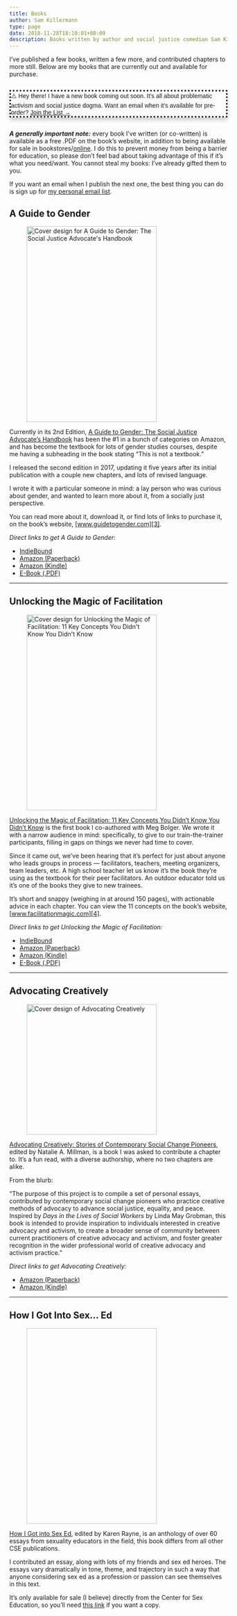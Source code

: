 ```yaml
---
title: Books
author: Sam Killermann
type: page
date: 2018-11-28T18:10:01+00:00
description: Books written by author and social justice comedian Sam Killermann, including A Guide to Gender, Unlocking the Magic of Facilitation, and more.
---
```

I&#8217;ve published a few books, written a few more, and contributed chapters to more still. Below are my books that are currently out and available for purchase.

<div class="pad chameleon-border" style="font-family: sans-serif; margin: 2em auto; background: var(--bg-faint); border-radius: 4px; border-width: 4px; border-style: dotted; box-shadow: 0px 5px 10px rgba(0,0,0,.2);">
⚠️ Hey there! I have a new book coming out soon. It's all about problematic activism and social justice dogma. Want an email when it's available for pre-order? <a href="https://hues.ck.page/85cc4bc6f7">Join the List &rarr;</a>
</div>

**_A generally important note:_** every book I&#8217;ve written (or co-written) is available as a free .PDF on the book&#8217;s website, in addition to being available for sale in bookstores/[online][1]. I do this to prevent money from being a barrier for education, so please don&#8217;t feel bad about taking advantage of this if it&#8217;s what you need/want. You cannot steal my books: I&#8217;ve already gifted them to you.

If you want an email when I publish the next one, the best thing you can do is sign up for [my personal email list][2].

## A Guide to Gender

<div class="wp-block-image">
  <figure class="alignright is-resized"><a href="https://guidetogender.com" target="_blank" rel="noreferrer noopener"><img data-src="/wp-content/uploads/2018/11/G2G2-Front-Cover-FINAL-692x1024.png" alt="Cover design for A Guide to Gender: The Social Justice Advocate's Handbook" class="shadow-high wp-image-1033 lazy-load" width="300" height="450" /></a></figure>
</div>

Currently in its 2nd Edition, [A Guide to Gender: The Social Justice Advocate&#8217;s Handbook][3] has been the #1 in a bunch of categories on Amazon, and has become the textbook for lots of gender studies courses, despite me having a subheading in the book stating &#8220;This is not a textbook.&#8221;

I released the second edition in 2017, updating it five years after its initial publication with a couple new chapters, and lots of revised language.

I wrote it with a particular someone in mind: a lay person who was curious about gender, and wanted to learn more about it, from a socially just perspective.

You can read more about it, download it, or find lots of links to purchase it, on the book&#8217;s website, [www.guidetogender.com][3].

_Direct links to get A Guide to Gender:_ 
- <a href="https://www.indiebound.org/book/9780989760249" target="_blank" rel="noopener noreferrer">IndieBound</a>
- <a href="https://smile.amazon.com/Guide-Gender-2nd-Advocates-Handbook/dp/0989760243/ref=sxts_sxwds-bia?keywords=a+guide+to+gender&pd_rd_i=0989760243&pd_rd_r=3a365a2e-703d-4ea6-997d-b3b1d450a630&pd_rd_w=QiPgx&pd_rd_wg=ASxec&pf_rd_p=1cb3f32a-ccfd-479b-8a13-b22f56c942c6&pf_rd_r=CD1BZEBKBVA8R319TPP3&psc=1&qid=1576634390" target="_blank" rel="noopener noreferrer">Amazon (Paperback)</a>
- <a href="https://www.amazon.com/Guide-Gender-2nd-Advocates-Handbook-ebook-dp-B01NAH6UJ2/dp/B01NAH6UJ2/ref=mt_kindle?_encoding=UTF8&me=&qid=1576634390&pldnSite=1" target="_blank" rel="noopener noreferrer">Amazon (Kindle)</a>
- <a href="https://gum.co/g2g2" target="_blank" rel="noopener noreferrer">E-Book (.PDF)</a>

***

## Unlocking the Magic of Facilitation

<div class="wp-block-image">
  <figure class="alignright is-resized"><a href="https://facilitationmagic.com" target="_blank" rel="noreferrer noopener"><img data-src="/wp-content/uploads/2018/11/UtMoF-Cover-600.png" alt="Cover design for Unlocking the Magic of Facilitation: 11 Key Concepts You Didn't Know You Didn't Know" class="shadow-high wp-image-1050 lazy-load" width="300" height="450" srcset="/wp-content/uploads/2018/11/UtMoF-Cover-600.png 600w, /wp-content/uploads/2018/11/UtMoF-Cover-600-200x300.png 200w" sizes="(max-width: 300px) 100vw, 300px" /></a></figure>
</div>

[Unlocking the Magic of Facilitation: 11 Key Concepts You Didn&#8217;t Know You Didn&#8217;t Know][4] is the first book I co-authored with Meg Bolger. We wrote it with a narrow audience in mind: specifically, to give to our train-the-trainer participants, filling in gaps on things we never had time to cover.

Since it came out, we&#8217;ve been hearing that it&#8217;s perfect for just about anyone who leads groups in process &#8212; facilitators, teachers, meeting organizers, team leaders, etc. A high school teacher let us know it&#8217;s the book they&#8217;re using as the textbook for their peer facilitators. An outdoor educator told us it&#8217;s one of the books they give to new trainees.

It&#8217;s short and snappy (weighing in at around 150 pages), with actionable advice in each chapter. You can view the 11 concepts on the book&#8217;s website, [www.facilitationmagic.com][4].

_Direct links to get Unlocking the Magic of Facilitation:_ 
- <a href="https://www.indiebound.org/book/9780989760232" target="_blank" rel="noopener noreferrer">IndieBound</a>
- <a href="https://smile.amazon.com/Unlocking-Magic-Facilitation-Sam-Killermann/dp/0989760235/ref=sr_1_1?keywords=unlocking+the+magic+of+facilitation&qid=1576635516&sr=8-1" target="_blank" rel="noopener noreferrer">Amazon (Paperback)</a>
- <a href="https://smile.amazon.com/Unlocking-Magic-Facilitation-Concepts-Didnt-ebook-dp-B01B0RV4WY/dp/B01B0RV4WY/ref=mt_kindle?_encoding=UTF8&me=&qid=1576635516" target="_blank" rel="noopener noreferrer">Amazon (Kindle)</a>
- <a href="https://gum.co/utmof" target="_blank" rel="noopener noreferrer">E-Book (.PDF)</a>

***

## Advocating Creatively

<div class="wp-block-image">
  <figure class="alignright is-resized"><a href="https://smile.amazon.com/Advocating-Creatively-Stories-Contemporary-Pioneers/dp/1500943983/ref=tmm_pap_swatch_0?_encoding=UTF8&qid=1543516169&sr=8-1" target="_blank" rel="noreferrer noopener"><img data-src="/wp-content/uploads/2018/11/advocating-creatively-cover.jpg" alt="Cover design of Advocating Creatively" class="shadow-high wp-image-1052 lazy-load" width="300" srcset="/wp-content/uploads/2018/11/advocating-creatively-cover.jpg 333w, /wp-content/uploads/2018/11/advocating-creatively-cover-200x300.jpg 200w" sizes="(max-width: 333px) 100vw, 333px" /></a></figure>
</div>

[Advocating Creatively: Stories of Contemporary Social Change Pioneers][5], edited by Natalie A. Millman, is a book I was asked to contribute a chapter to. It&#8217;s a fun read, with a diverse authorship, where no two chapters are alike.

From the blurb:

&#8220;The purpose of this project is to compile a set of personal essays, contributed by contemporary social change pioneers who practice creative methods of advocacy to advance social justice, equality, and peace. Inspired by _Days in the Lives of Social Workers_ by Linda May Grobman, this book is intended to provide inspiration to individuals interested in creative advocacy and activism, to create a broader sense of community between current practitioners of creative advocacy and activism, and foster greater recognition in the wider professional world of creative advocacy and activism practice.&#8221;

_Direct links to get Advocating Creatively:_ 
- <a href="https://smile.amazon.com/Advocating-Creatively-Stories-Contemporary-Pioneers/dp/1500943983/ref=sr_1_1?keywords=advocating+creatively&qid=1576635603&sr=8-1" target="_blank" rel="noopener noreferrer">Amazon (Paperback)</a>
- <a href="https://smile.amazon.com/Advocating-Creatively-Natalie-Millman-ebook/dp/B00URVJWYM/ref=tmm_kin_swatch_0?_encoding=UTF8&qid=1576635603&sr=8-1" target="_blank" rel="noopener noreferrer">Amazon (Kindle)</a>

***

## How I Got Into Sex&#8230; Ed

<div class="wp-block-image">
  <figure class="alignright is-resized"><a href="https://www.sexedstore.com/how-i-got-into-sex-ed/" target="_blank" rel="noreferrer noopener"><img data-src="/wp-content/uploads/2018/11/How-I-Got-Into-Sex-Ed-cover-643x1024.jpg" alt="" class="shadow-high wp-image-1055 lazy-load" width="300" height="450" /></a></figure>
</div>

[How I Got into Sex Ed][6], edited by Karen Rayne, is an anthology of over 60 essays from sexuality educators in the field, this book differs from all other CSE publications.

I contributed an essay, along with lots of my friends and sex ed heroes. The essays vary dramatically in tone, theme, and trajectory in such a way that anyone considering sex ed as a profession or passion can see themselves in this text.

It&#8217;s only available for sale (I believe) directly from the Center for Sex Education, so you&#8217;ll need [this link][6] if you want a copy.

 [1]: https://www.indiebound.org/search/book?keys=author%3AKillermann%2C%20Sam
 [2]: https://app.convertkit.com/landing_pages/402557?v=7
 [3]: https://guidetogender.com
 [4]: https://facilitationmagic.com
 [5]: https://smile.amazon.com/Advocating-Creatively-Stories-Contemporary-Pioneers/dp/1500943983/ref=tmm_pap_swatch_0?_encoding=UTF8&qid=1543516169&sr=8-1
 [6]: https://www.sexedstore.com/how-i-got-into-sex-ed/